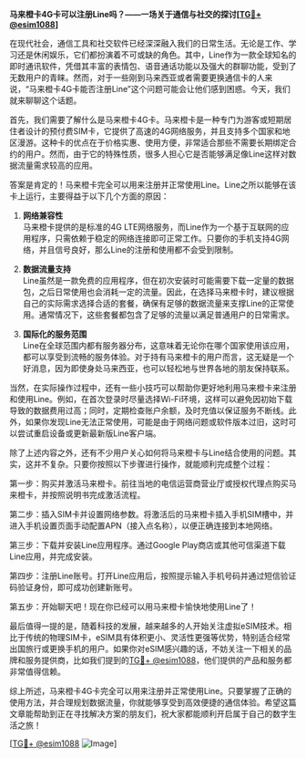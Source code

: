**马来橙卡4G卡可以注册Line吗？——一场关于通信与社交的探讨[[TG💪+ @esim1088](https://t.me/s/esim1088)]**

在现代社会，通信工具和社交软件已经深深融入我们的日常生活。无论是工作、学习还是休闲娱乐，它们都扮演着不可或缺的角色。其中，Line作为一款全球知名的即时通讯软件，凭借其丰富的表情包、语音通话功能以及强大的群聊功能，受到了无数用户的青睐。然而，对于一些刚到马来西亚或者需要更换通信卡的人来说，“马来橙卡4G卡能否注册Line”这个问题可能会让他们感到困惑。今天，我们就来聊聊这个话题。

首先，我们需要了解什么是马来橙卡4G卡。马来橙卡是一种专门为游客或短期居住者设计的预付费SIM卡，它提供了高速的4G网络服务，并且支持多个国家和地区漫游。这种卡的优点在于价格实惠、使用方便，非常适合那些不需要长期绑定合约的用户。然而，由于它的特殊性质，很多人担心它是否能够满足像Line这样对数据流量需求较高的应用。

答案是肯定的！马来橙卡完全可以用来注册并正常使用Line。Line之所以能够在该卡上运行，主要得益于以下几个方面的原因：

1. **网络兼容性**  
   马来橙卡提供的是标准的4G LTE网络服务，而Line作为一个基于互联网的应用程序，只需依赖于稳定的网络连接即可正常工作。只要你的手机支持4G网络，并且信号良好，那么Line的注册和使用都不会受到限制。

2. **数据流量支持**  
   Line虽然是一款免费的应用程序，但在初次安装时可能需要下载一定量的数据包，之后日常使用也会消耗一定的流量。因此，在选择马来橙卡时，建议根据自己的实际需求选择合适的套餐，确保有足够的数据流量来支撑Line的正常使用。通常情况下，这些套餐都包含了足够的流量以满足普通用户的日常需求。

3. **国际化的服务范围**  
   Line在全球范围内都有服务器分布，这意味着无论你在哪个国家使用该应用，都可以享受到流畅的服务体验。对于持有马来橙卡的用户而言，这无疑是一个好消息，因为即使身处马来西亚，也可以轻松地与世界各地的朋友保持联系。

当然，在实际操作过程中，还有一些小技巧可以帮助你更好地利用马来橙卡来注册和使用Line。例如，在首次登录时尽量选择Wi-Fi环境，这样可以避免因初始下载导致的数据费用过高；同时，定期检查账户余额，及时充值以保证服务不断线。此外，如果你发现Line无法正常使用，可能是由于网络问题或软件版本过旧，这时可以尝试重启设备或更新最新版Line客户端。

除了上述内容之外，还有不少用户关心如何将马来橙卡与Line结合使用的问题。其实，这并不复杂。只要你按照以下步骤进行操作，就能顺利完成整个过程：

第一步：购买并激活马来橙卡。前往当地的电信运营商营业厅或授权代理点购买马来橙卡，并按照说明书完成激活流程。

第二步：插入SIM卡并设置网络参数。将激活后的马来橙卡插入手机SIM槽中，并进入手机设置页面手动配置APN（接入点名称），以便正确连接到本地网络。

第三步：下载并安装Line应用程序。通过Google Play商店或其他可信渠道下载Line应用，并完成安装。

第四步：注册Line账号。打开Line应用后，按照提示输入手机号码并通过短信验证码验证身份，即可成功创建新账号。

第五步：开始聊天吧！现在你已经可以用马来橙卡愉快地使用Line了！

最后值得一提的是，随着科技的发展，越来越多的人开始关注虚拟eSIM技术。相比于传统的物理SIM卡，eSIM具有体积更小、灵活性更强等优势，特别适合经常出国旅行或更换手机的用户。如果你对eSIM感兴趣的话，不妨关注一下相关的品牌和服务提供商，比如我们提到的[TG💪+ @esim1088](https://t.me/s/esim1088)，他们提供的产品和服务都非常值得信赖。

综上所述，马来橙卡4G卡完全可以用来注册并正常使用Line。只要掌握了正确的使用方法，并合理规划数据流量，你就能够享受到高效便捷的通信体验。希望这篇文章能帮助到正在寻找解决方案的朋友们，祝大家都能顺利开启属于自己的数字生活之旅！

[[TG💪+ @esim1088](https://t.me/s/esim1088) ![Image](https://i.postimg.cc/4NQfJmqS/Snipaste-2025-05-13-00-14-12.png)]